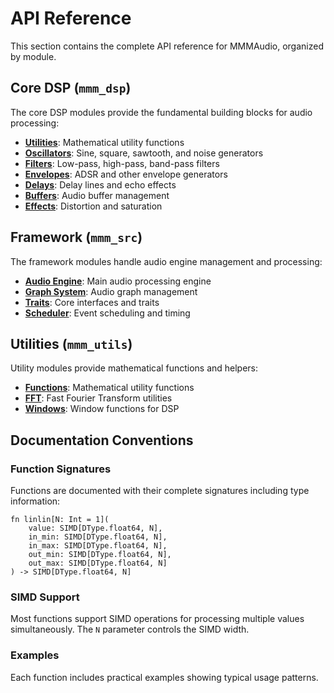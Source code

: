 # API Reference

This section contains the complete API reference for MMMAudio, organized by module.

## Core DSP (`mmm_dsp`)

The core DSP modules provide the fundamental building blocks for audio processing:

- **[Utilities](mmm_utils/functions.md)**: Mathematical utility functions
- **[Oscillators](mmm_dsp/Osc.md)**: Sine, square, sawtooth, and noise generators
- **[Filters](mmm_dsp/Filters.md)**: Low-pass, high-pass, band-pass filters
- **[Envelopes](mmm_dsp/Env.md)**: ADSR and other envelope generators
- **[Delays](mmm_dsp/Delays.md)**: Delay lines and echo effects
- **[Buffers](mmm_dsp/Buffer.md)**: Audio buffer management
- **[Effects](mmm_dsp/Distortion.md)**: Distortion and saturation

## Framework (`mmm_src`)

The framework modules handle audio engine management and processing:

- **[Audio Engine](mmm_src/MMMAudio.md)**: Main audio processing engine
- **[Graph System](mmm_src/MMMGraphs.md)**: Audio graph management
- **[Traits](mmm_src/MMMTraits.md)**: Core interfaces and traits
- **[Scheduler](mmm_src/Scheduler.md)**: Event scheduling and timing

## Utilities (`mmm_utils`)

Utility modules provide mathematical functions and helpers:

- **[Functions](mmm_utils/functions.md)**: Mathematical utility functions
- **[FFT](mmm_utils/MMM_FFT.md)**: Fast Fourier Transform utilities
- **[Windows](mmm_utils/Windows.md)**: Window functions for DSP

## Documentation Conventions

### Function Signatures

Functions are documented with their complete signatures including type information:

```mojo
fn linlin[N: Int = 1](
    value: SIMD[DType.float64, N], 
    in_min: SIMD[DType.float64, N], 
    in_max: SIMD[DType.float64, N], 
    out_min: SIMD[DType.float64, N], 
    out_max: SIMD[DType.float64, N]
) -> SIMD[DType.float64, N]
```

### SIMD Support

Most functions support SIMD operations for processing multiple values simultaneously. The `N` parameter controls the SIMD width.

### Examples

Each function includes practical examples showing typical usage patterns.